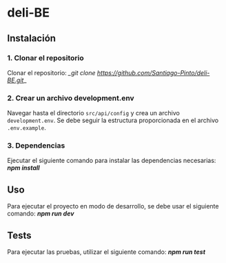# deli-BE

## Instalación

### 1. Clonar el repositorio

Clonar el repositorio: *_git clone https://github.com/Santiago-Pinto/deli-BE.git*_

### 2. Crear un archivo development.env

Navegar hasta el directorio `src/api/config` y crea un archivo `development.env`. Se debe seguir la estructura proporcionada en el archivo `.env.example`.

### 3. Dependencias

Ejecutar el siguiente comando para instalar las dependencias necesarias: **_npm install_**

## Uso

Para ejecutar el proyecto en modo de desarrollo, se debe usar el siguiente comando: **_npm run dev_**

## Tests

Para ejecutar las pruebas, utilizar el siguiente comando: **_npm run test_**


